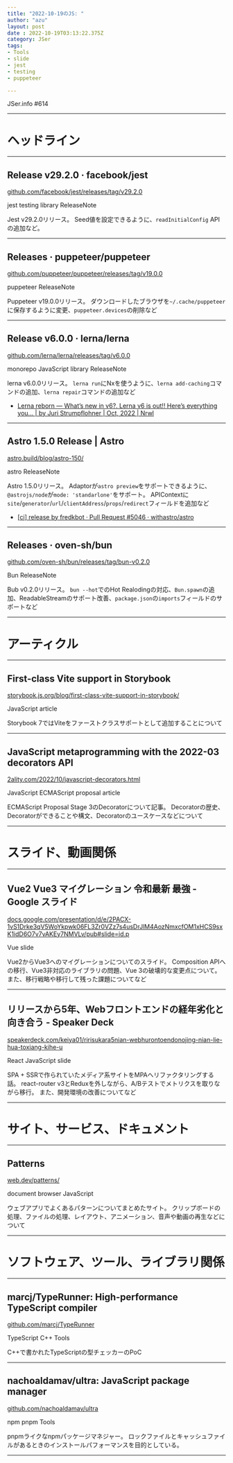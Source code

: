```yaml
---
title: "2022-10-19のJS: "
author: "azu"
layout: post
date : 2022-10-19T03:13:22.375Z
category: JSer
tags:
- Tools
- slide
- jest
- testing
- puppeteer

---
```


JSer.info #614

----

<h1 class="site-genre">ヘッドライン</h1>

----

## Release v29.2.0 · facebook/jest
[github.com/facebook/jest/releases/tag/v29.2.0](https://github.com/facebook/jest/releases/tag/v29.2.0 "Release v29.2.0 · facebook/jest")
<p class="jser-tags jser-tag-icon"><span class="jser-tag">jest</span> <span class="jser-tag">testing</span> <span class="jser-tag">library</span> <span class="jser-tag">ReleaseNote</span></p>

Jest v29.2.0リリース。
Seed値を設定できるように、`readInitialConfig` APIの追加など。


----

## Releases · puppeteer/puppeteer
[github.com/puppeteer/puppeteer/releases/tag/v19.0.0](https://github.com/puppeteer/puppeteer/releases/tag/v19.0.0 "Releases · puppeteer/puppeteer")
<p class="jser-tags jser-tag-icon"><span class="jser-tag">puppeteer</span> <span class="jser-tag">ReleaseNote</span></p>

Puppeteer v19.0.0リリース。
ダウンロードしたブラウザを`~/.cache/puppeteer`に保存するように変更、`puppeteer.devices`の削除など


----

## Release v6.0.0 · lerna/lerna
[github.com/lerna/lerna/releases/tag/v6.0.0](https://github.com/lerna/lerna/releases/tag/v6.0.0 "Release v6.0.0 · lerna/lerna")
<p class="jser-tags jser-tag-icon"><span class="jser-tag">monorepo</span> <span class="jser-tag">JavaScript</span> <span class="jser-tag">library</span> <span class="jser-tag">ReleaseNote</span></p>

lerna v6.0.0リリース。
`lerna run`にNxを使うように、`lerna add-caching`コマンドの追加、`lerna repair`コマンドの追加など

- [Lerna reborn — What’s new in v6?. Lerna v6 is out!! Here’s everything you… | by Juri Strumpflohner | Oct, 2022 | Nrwl](https://blog.nrwl.io/lerna-reborn-whats-new-in-v6-10aec6e9091c "Lerna reborn — What’s new in v6?. Lerna v6 is out!! Here’s everything you… | by Juri Strumpflohner | Oct, 2022 | Nrwl")

----

## Astro 1.5.0 Release | Astro
[astro.build/blog/astro-150/](https://astro.build/blog/astro-150/ "Astro 1.5.0 Release | Astro")
<p class="jser-tags jser-tag-icon"><span class="jser-tag">astro</span> <span class="jser-tag">ReleaseNote</span></p>

Astro 1.5.0リリース。
Adaptorが`astro preview`をサポートできるように、`@astrojs/node`が`mode: 'standarlone'`をサポート。
APIContextに`site`/`generator`/`url`/`clientAddress`/`props`/`redirect`フィールドを追加など

- [\[ci\] release by fredkbot · Pull Request #5046 · withastro/astro](https://github.com/withastro/astro/pull/5046 "\[ci\] release by fredkbot · Pull Request #5046 · withastro/astro")

----

## Releases · oven-sh/bun
[github.com/oven-sh/bun/releases/tag/bun-v0.2.0](https://github.com/oven-sh/bun/releases/tag/bun-v0.2.0 "Releases · oven-sh/bun")
<p class="jser-tags jser-tag-icon"><span class="jser-tag">Bun</span> <span class="jser-tag">ReleaseNote</span></p>

Bub v0.2.0リリース。
`bun --hot`でのHot Realodingの対応、`Bun.spawn`の追加、ReadableStreamのサポート改善、`package.json`の`imports`フィールドのサポートなど


----
<h1 class="site-genre">アーティクル</h1>

----

## First-class Vite support in Storybook
[storybook.js.org/blog/first-class-vite-support-in-storybook/](https://storybook.js.org/blog/first-class-vite-support-in-storybook/ "First-class Vite support in Storybook")
<p class="jser-tags jser-tag-icon"><span class="jser-tag">JavaScript</span> <span class="jser-tag">article</span></p>

Storybook 7ではViteをファーストクラスサポートとして追加することについて


----

## JavaScript metaprogramming with the 2022-03 decorators API
[2ality.com/2022/10/javascript-decorators.html](https://2ality.com/2022/10/javascript-decorators.html "JavaScript metaprogramming with the 2022-03 decorators API")
<p class="jser-tags jser-tag-icon"><span class="jser-tag">JavaScript</span> <span class="jser-tag">ECMAScript</span> <span class="jser-tag">proposal</span> <span class="jser-tag">article</span></p>

ECMAScript Proposal Stage 3のDecoratorについて記事。
Decoratorの歴史、Decoratorができることや構文、Decoratorのユースケースなどについて


----
<h1 class="site-genre">スライド、動画関係</h1>

----

## Vue2 Vue3 マイグレーション 令和最新 最強 - Google スライド
[docs.google.com/presentation/d/e/2PACX-1vS1Drke3qV5WoYkpwk06FL3Zr0VZz7s4usDrJlM4AozNmxcfOM1xHCS9sxK1idD6O7v7vAKEy7NMVLv/pub#slide&#x3D;id.p](https://docs.google.com/presentation/d/e/2PACX-1vS1Drke3qV5WoYkpwk06FL3Zr0VZz7s4usDrJlM4AozNmxcfOM1xHCS9sxK1idD6O7v7vAKEy7NMVLv/pub#slide=id.p "Vue2 Vue3 マイグレーション 令和最新 最強 - Google スライド")
<p class="jser-tags jser-tag-icon"><span class="jser-tag">Vue</span> <span class="jser-tag">slide</span></p>

Vue2からVue3へのマイグレーションについてのスライド。
Composition APIへの移行、Vue3非対応のライブラリの問題、Vue 3の破壊的な変更点について。
また、移行戦略や移行して残った課題についてなど


----

## リリースから5年、Webフロントエンドの経年劣化と向き合う - Speaker Deck
[speakerdeck.com/keiya01/ririsukara5nian-webhurontoendonojing-nian-lie-hua-toxiang-kihe-u](https://speakerdeck.com/keiya01/ririsukara5nian-webhurontoendonojing-nian-lie-hua-toxiang-kihe-u "リリースから5年、Webフロントエンドの経年劣化と向き合う - Speaker Deck")
<p class="jser-tags jser-tag-icon"><span class="jser-tag">React</span> <span class="jser-tag">JavaScript</span> <span class="jser-tag">slide</span></p>

SPA + SSRで作られていたメディア系サイトをMPAへリファクタリングする話。
react-router v3とReduxを外しながら、A/Bテストでメトリクスを取りながら移行。
また、開発環境の改善についてなど


----
<h1 class="site-genre">サイト、サービス、ドキュメント</h1>

----

## Patterns
[web.dev/patterns/](https://web.dev/patterns/ "Patterns")
<p class="jser-tags jser-tag-icon"><span class="jser-tag">document</span> <span class="jser-tag">browser</span> <span class="jser-tag">JavaScript</span></p>

ウェブアプリでよくあるパターンについてまとめたサイト。
クリップボードの処理、ファイルの処理、レイアウト、アニメーション、音声や動画の再生などについて


----
<h1 class="site-genre">ソフトウェア、ツール、ライブラリ関係</h1>

----

## marcj/TypeRunner: High-performance TypeScript compiler
[github.com/marcj/TypeRunner](https://github.com/marcj/TypeRunner "marcj/TypeRunner: High-performance TypeScript compiler")
<p class="jser-tags jser-tag-icon"><span class="jser-tag">TypeScript</span> <span class="jser-tag">C++</span> <span class="jser-tag">Tools</span></p>

C++で書かれたTypeScriptの型チェッカーのPoC


----

## nachoaldamav/ultra: JavaScript package manager
[github.com/nachoaldamav/ultra](https://github.com/nachoaldamav/ultra "nachoaldamav/ultra: JavaScript package manager")
<p class="jser-tags jser-tag-icon"><span class="jser-tag">npm</span> <span class="jser-tag">pnpm</span> <span class="jser-tag">Tools</span></p>

pnpmライクなnpmパッケージマネジャー。
ロックファイルとキャッシュファイルがあるときのインストールパフォーマンスを目的としている。


----

